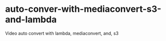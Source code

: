 # auto-conver-with-mediaconvert-s3-and-lambda
Video auto convert with lambda, mediaconvert, and, s3
